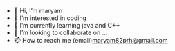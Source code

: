 - 👋 Hi, I’m maryam
- 👀 I’m interested in coding
- 🌱 I’m currently learning java and C++
- 💞️ I’m looking to collaborate on ...
- 📫 How to reach me (email)maryam82prh@gmail.com

<!---
maryamph82/maryamph82 is a ✨ special ✨ repository because its `README.md` (this file) appears on your GitHub profile.
You can click the Preview link to take a look at your changes.
--->
